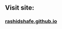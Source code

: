 <h2>Visit site:</h2>
<h3><a href="https://rashidshafe.github.io/" target="_blank">rashidshafe.github.io</a></h3>

